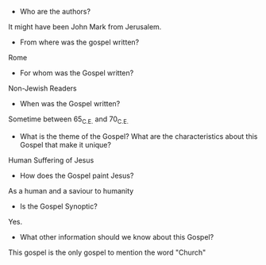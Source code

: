 * Who are the authors?

It might have been John Mark from Jerusalem.

* From where was the gospel written?

Rome

* For whom was the Gospel written?

Non-Jewish Readers

* When was the Gospel written?

Sometime between 65<sub>C.E.</sub> and 70<sub>C.E.</sub>

* What is the theme of the Gospel? What are the characteristics about this Gospel that make it unique?

Human Suffering of Jesus

* How does the Gospel paint Jesus?

As a human and a saviour to humanity

* Is the Gospel Synoptic?

Yes.

* What other information should we know about this Gospel?

This gospel is the only gospel to mention the word "Church"